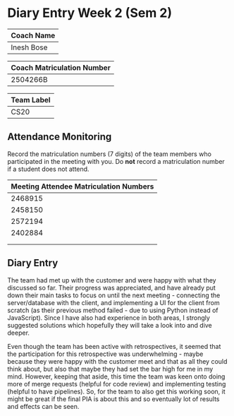 # Diary Entry Week 2 (Sem 2)

| Coach Name |
| ---------- |
| Inesh Bose |

| Coach Matriculation Number |
| -------------------------- |
| 2504266B                   |

| Team Label |
| ---------- |
| CS20       |

## Attendance Monitoring

Record the matriculation numbers (7 digits) of the team members who participated in the meeting with you.  Do **not** record a matriculation number if a student does not attend.

| Meeting Attendee Matriculation Numbers |
| -------------------------------------- |
| 2468915                                |
| 2458150                                |
| 2572194                                |
| 2402884                                |
|                                        |
|                                        |

## Diary Entry

<!-- Diary entries are marked on a pass/fail basis and are intended to help you build evidence for designing your PIA. If you make a reasonable attempt at the diary each week then you will receive the full mark for the diary. Use the diary to record your observations about the Level 3 Team Projects. Each diary entry should describe issues that you were asked to help with during the laboratory by your project team and the advice you gave to resolve the problem. Consider how the evidence from the diary entry might inform the design of your PIA, as well as any recommendations for changing the delivery of the course in light of the issue raised. -->

The team had met up with the customer and were happy with what they discussed so far. Their progress was appreciated, and have already put down their main tasks to focus on until the next meeting - connecting the server/database with the client, and implementing a UI for the client from scratch (as their previous method failed - due to using Python instead of JavaScript). Since I have also had experience in both areas, I strongly suggested solutions which hopefully they will take a look into and dive deeper.

Even though the team has been active with retrospectives, it seemed that the participation for this retrospective was underwhelming - maybe because they were happy with the customer meet and that as all they could think about, but also that maybe they had set the bar high for me in my mind. However, keeping that aside, this time the team was keen onto doing more of merge requests (helpful for code review) and implementing testing (helpful to have pipelines). So, for the team to also get this working soon, it might be great if the final PIA is about this and so eventually lot of results and effects can be seen.
